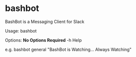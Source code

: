 # bashbot
BashBot is a Messaging Client for Slack

Usage: bashbot <options> <channel> <message>
  
  Options:    **No Options Required**
      -h    Help
      
  e.g. bashbot general "BashBot is Watching... Always Watching"
